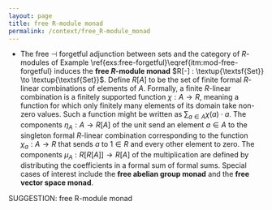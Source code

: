 ```yaml
---
layout: page
title: free R-module monad
permalink: /context/free_R-module_monad
---
```

-  The free $\dashv$ forgetful adjunction between sets and the category of $R$-modules of Example \ref{exs:free-forgetful}\eqref{itm:mod-free-forgetful} induces the **free $R$-module monad** $R[-] : \textup{\textsf{Set}} \to \textup{\textsf{Set}}$. Define $R[A]$ to be the set of finite formal $R$-linear combinations of elements of $A$. Formally, a finite $R$-linear combination is a finitely supported function $\chi: A \to R$, meaning a function for which only finitely many elements of its domain take non-zero values. Such a function might be written as $\sum_{a \in A} \chi(a) \cdot a$. The components $\eta_A : A \to R[A]$ of the unit send an element $a \in A$ to the singleton formal $R$-linear combination corresponding to the function $\chi_a : A \to R$ that sends $a$ to $1 \in R$ and every other element to zero. The components $\mu_A : R[R[A]] \to R[A]$ of the multiplication are defined by distributing the coefficients in a formal sum of formal sums.   Special cases of interest include the **free abelian group monad** and the **free vector space monad**.

SUGGESTION: free R-module monad